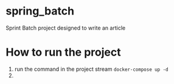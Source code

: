 # spring_batch
Sprint Batch project designed to write an article

# How to run the project
1. run the command in the project stream `docker-compose up -d` 
2. 